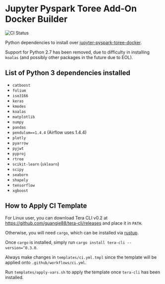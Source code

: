
# Jupyter Pyspark Toree Add-On Docker Builder

![CI Status](https://img.shields.io/github/workflow/status/guangie88/jupyter-pyspark-toree-addon/CI/master?label=CI&logo=github&style=for-the-badge)

Python dependencies to install over
[jupyter-pyspark-toree-docker](https://github.com/guangie88/jupyter-pyspark-toree-docker).

Support for Python 2.7 has been removed, due to difficulty in installing
`koalas` (and possibly other packages in the future due to EOL).

## List of Python 3 dependencies installed

- `catboost`
- `folium`
- `iso3166`
- `keras`
- `kmodes`
- `koalas`
- `matplotlib`
- `numpy`
- `pandas`
- `pendulum==1.4.4` (Airflow uses 1.4.4)
- `plotly`
- `pyarrow`
- `pyjwt`
- `pyproj`
- `rtree`
- `scikit-learn` (`sklearn`)
- `scipy`
- `seaborn`
- `shapely`
- `tensorflow`
- `xgboost`

## How to Apply CI Template

For Linux user, you can download Tera CLI v0.2 at
<https://github.com/guangie88/tera-cli/releases> and place it in `PATH`.

Otherwise, you will need `cargo`, which can be installed via
[rustup](https://rustup.rs/).

Once `cargo` is installed, simply run `cargo install tera-cli --version=^0.3.0`.

Always make changes in `templates/ci.yml.tmpl` since the template will be
applied onto `.github/workflows/ci.yml`.

Run `templates/apply-vars.sh` to apply the template once `tera-cli` has been
installed.
